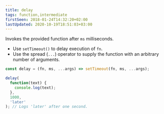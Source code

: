 ```yaml
---
title: delay
tags: function,intermediate
firstSeen: 2018-01-24T14:32:20+02:00
lastUpdated: 2020-10-19T18:51:03+03:00
---
```


Invokes the provided function after `ms` milliseconds.

- Use `setTimeout()` to delay execution of `fn`.
- Use the spread (`...`) operator to supply the function with an arbitrary number of arguments.

```js
const delay = (fn, ms, ...args) => setTimeout(fn, ms, ...args);
```

```js
delay(
  function(text) {
    console.log(text);
  },
  1000,
  'later'
); // Logs 'later' after one second.
```
